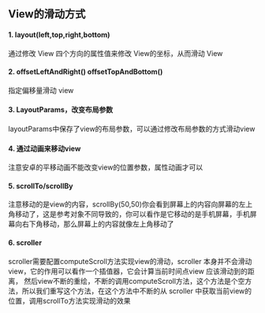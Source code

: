 ## View的滑动方式
#### 1. layout(left,top,right,bottom)
通过修改 View 四个方向的属性值来修改 View的坐标，从而滑动 View

#### 2. offsetLeftAndRight() offsetTopAndBottom()
指定偏移量滑动 view

#### 3. LayoutParams，改变布局参数
layoutParams中保存了view的布局参数，可以通过修改布局参数的方式滑动view

#### 4. 通过动画来移动view
注意安卓的平移动画不能改变view的位置参数，属性动画才可以

#### 5. scrollTo/scrollBy
注意移动的是view的内容，scrollBy(50,50)你会看到屏幕上的内容向屏幕的左上角移动了，这是参考对象不同导致的，你可以看作是它移动的是手机屏幕，手机屏幕向右下角移动，那么屏幕上的内容就像左上角移动了

#### 6. scroller
scroller需要配置computeScroll方法实现view的滑动，scroller 本身并不会滑动view，它的作用可以看作一个插值器，它会计算当前时间点view 应该滑动到的距离，
然后view不断的重绘，不断的调用computeScroll方法，这个方法是个空方法，所以我们重写这个方法，在这个方法中不断的从 scroller 中获取当前view的位置，调用scrollTo方法实现滑动的效果
